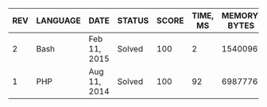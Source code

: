 | REV | LANGUAGE | DATE | STATUS | SCORE | TIME, MS | MEMORY, BYTES | IN RANKING | UNIQUE | RANKING POINTS |
|-----|----------|------|--------|-------|----------|---------------|------------|--------|----------------|
| 2 | Bash | Feb 11, 2015 | Solved | 100 | 2 | 1540096 | yes | yes | 32.604 |
| 1 | PHP | Aug 11, 2014 | Solved | 100 | 92 | 6987776 | yes | yes | 29.007 |
